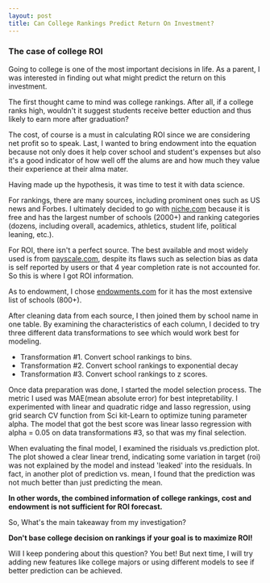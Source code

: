 ```yaml
---
layout: post
title: Can College Rankings Predict Return On Investment?
---
```


### The case of college ROI

Going to college is  one of the most important decisions in life. As a parent, I was interested in finding out what might  predict the return on this investment.

The first thought came to mind was college rankings. After all, if a college ranks high, wouldn't it suggest students receive better eduction and thus likely to earn more after graduation? 

The cost, of course is a must in calculating  ROI since we are considering net profit so to speak. Last, I wanted to bring endowment into the equation because not only does it help cover school and student's expenses but also it's a good indicator of how well off the alums are and how much they value their experience at their alma mater.

Having made up the hypothesis, it was time to test it with data science.

For rankings, there are many sources, including prominent ones such as US news and Forbes. I ultimately decided to go with [niche.com](https://www.niche.com/colleges/search/best-value-colleges/) because it is free and has the largest number of schools (2000+) and ranking categories (dozens, including overall, academics, athletics, student life, political leaning, etc.).

For ROI, there isn't a perfect source. The best available and most widely used is from [payscale.com](https://www.payscale.com/college-roi), despite its flaws such as selection bias as data is self reported by users or that 4 year completion rate is not accounted for. So this is where I got ROI information.

As to endowment, I chose [endowments.com](http://endowments.com/) for it has the most extensive list of schools (800+). 

After cleaning data from each source, I then joined them by school name in one table. By examining the characteristics of each column, I decided to try three different data transformations to see which would work best for modeling.

* Transformation #1. Convert school rankings to bins.
* Transformation #2. Convert school rankings to exponential decay
* Transformation #3. Convert school rankings to z scores.


Once data preparation was done, I started the model selection process. The metric I used was MAE(mean absolute error) for best intepretability. I experimented with linear and quadratic ridge and lasso regression, using grid search CV function from Sci kit-Learn to optimize tuning parameter alpha. The model that got the best score was linear lasso regression with alpha = 0.05 on data transformations #3, so that was my final selection.

When evaluating the final model, I examined the risiduals vs.prediction plot. The plot showed a clear linear trend, indicating some variation in target (roi) was not explained by the model and instead 'leaked' into the residuals. In fact, in another plot of prediction vs. mean, I found that the prediction was not much better than just predicting the mean.

__In other words, the combined information of college rankings, cost and endowment is not sufficient for ROI forecast.__

So, What's the main takeaway from my investigation?

__Don't base college decision on rankings if your goal is to maximize ROI!__

Will I keep pondering about this question? You bet! But next time, I will try adding new features like college majors or using different models to see if better prediction can be achieved.

